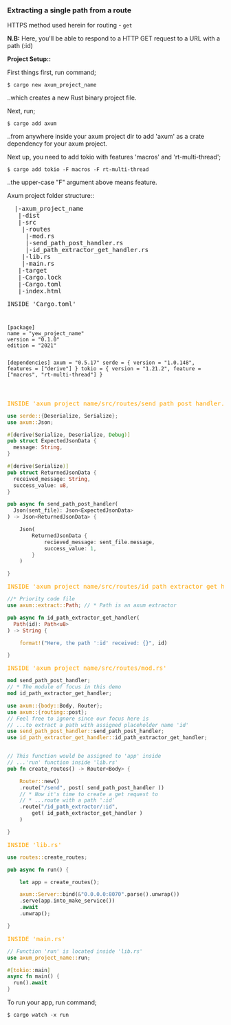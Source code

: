 ### Extracting a single path from a route

HTTPS method used herein for routing - `get`

**N.B:** Here, you'll be able to respond to a HTTP GET request to a URL with a path (:id)

<b>Project Setup::</b>

First things first, run command;

```
$ cargo new axum_project_name
```

..which creates a new Rust binary project file.

Next, run;

```
$ cargo add axum
```

..from anywhere inside your axum project dir to add 'axum' as a crate dependency for your axum project.

Next up, you need to add tokio with features 'macros' and 'rt-multi-thread';

```
$ cargo add tokio -F macros -F rt-multi-thread
```

..the upper-case "F" argument above means feature.

Axum project folder structure::

<pre>
  |-axum_project_name
   |-dist
   |-src
    |-routes
     |-mod.rs
     |-send_path_post_handler.rs
     |-id_path_extractor_get_handler.rs
    |-lib.rs
    |-main.rs
   |-target
   |-Cargo.lock
   |-Cargo.toml
   |-index.html
</pre>

  <pre>INSIDE 'Cargo.toml'</pre>

<code>
<pre>
[package]
name = "yew_project_name"
version = "0.1.0"
edition = "2021"
  
[dependencies]
axum = "0.5.17"
serde = { version = "1.0.148", features = ["derive"] }
tokio = { version = "1.21.2", feature = ["macros", "rt-multi-thread"] }
</pre>
</code>

  <pre style="color:orange;">INSIDE 'axum_project_name/src/routes/send_path_post_handler.rs'</pre>

```rust
use serde::{Deserialize, Serialize};
use axum::Json;

#[derive(Serialize, Deserialize, Debug)]
pub struct ExpectedJsonData {
  message: String,
}

#[derive(Serialize)]
pub struct ReturnedJsonData {
  received_message: String,
  success_value: u8,
}

pub async fn send_path_post_handler(
  Json(sent_file): Json<ExpectedJsonData>
) -> Json<ReturnedJsonData> {

    Json(
        ReturnedJsonData {
            recieved_message: sent_file.message,
            success_value: 1,
        }
    )

}
```

  <pre style="color:orange;">INSIDE 'axum_project_name/src/routes/id_path_extractor_get_handler.rs'</pre>

```rust
//* Priority code file
use axum::extract::Path; // * Path is an axum extractor

pub async fn id_path_extractor_get_handler(
  Path(id): Path<u8>
) -> String {

    format!("Here, the path ':id' received: {}", id)

}
```

  <pre style="color:orange;">INSIDE 'axum_project_name/src/routes/mod.rs'</pre>

```rust
mod send_path_post_handler;
// * The module of focus in this demo
mod id_path_extractor_get_handler;

use axum::{body::Body, Router};
use axum::{routing::post};
// Feel free to ignore since our focus here is
// ...to extract a path with assigned placeholder name 'id'
use send_path_post_handler::send_path_post_handler;
use id_path_extractor_get_handler::id_path_extractor_get_handler;


// This function would be assigned to 'app' inside
// ...'run' function inside 'lib.rs'
pub fn create_routes() -> Router<Body> {

    Router::new()
    .route("/send", post( send_path_post_handler ))
    // * Now it's time to create a get request to
    // * ...route with a path ':id'
    .route("/id_path_extractor/:id",
        get( id_path_extractor_get_handler )
    )

}
```

  <pre style="color:orange;">INSIDE 'lib.rs'</pre>

```rust
use routes::create_routes;

pub async fn run() {

    let app = create_routes();

    axum::Server::bind(&"0.0.0.0:8070".parse().unwrap())
    .serve(app.into_make_service())
    .await
    .unwrap();

}
```

  <pre style="color:orange;">INSIDE 'main.rs'</pre>

```rust
// Function 'run' is located inside 'lib.rs'
use axum_project_name::run;

#[tokio::main]
async fn main() {
  run().await
}
```

To run your app, run command;

```
$ cargo watch -x run
```
